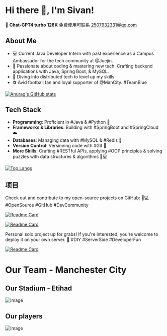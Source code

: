 # Hi there 👋, I'm Sivan!

🚀 **Chat-GPT4 turbo 128K** 免费使用可联系 2507932331@qq.com

## About Me

- 💻 Current Java Developer Intern with past experience as a Campus Ambassador for the tech community at @Juejin.
- 🚀 Passionate about coding & mastering new tech. Crafting backend applications with Java, Spring Boot, & MySQL.
- 🌱 Diving into distributed tech to level up my skills.
- ⚽ Avid football fan and loyal supporter of @ManCity. #TeamBlue

[![Anurag's GitHub stats](https://github-readme-stats.vercel.app/api?username=xiaoxinxing66&count_private=true&show_icons=true&theme=radical&hide=issues)](https://github.com/anuraghazra/github-readme-stats)


## Tech Stack

- **Programming**: Proficient in #Java & #Python 🐍
- **Frameworks & Libraries**: Building with #SpringBoot and #SpringCloud ☁️
- **Databases**: Managing data with #MySQL & #Redis 🔌
- **Version Control**: Versioning code with #Git 🔄
- **More Skills**: Crafting #RESTful APIs, applying #OOP principles & solving puzzles with data structures & algorithms 🧠💻
  
[![Top Langs](https://github-readme-stats.vercel.app/api/top-langs/?username=xiaoxinxing66)](https://github.com/anuraghazra/github-readme-stats)

## 项目

Check out and contribute to my open-source projects on GitHub: 🌟💻 #OpenSource #GitHub #DevCommunity

[![Readme Card](https://github-readme-stats.vercel.app/api/pin/?username=xiaoxinxing66&repo=Sivan_Cache)](https://github.com/anuraghazra/github-readme-stats)

[![Readme Card](https://github-readme-stats.vercel.app/api/pin/?username=xiaoxinxing66&repo=MealMate)](https://github.com/anuraghazra/github-readme-stats)

Personal solo project up for grabs! If you're interested, you're welcome to deploy it on your own server. 🚀 #DIY #ServerSide #DeveloperFun

[![Readme Card](https://github-readme-stats.vercel.app/api/pin/?username=xiaoxinxing66&repo=Campus_communication_platform)](https://github.com/anuraghazra/github-readme-stats)


# Our Team - Manchester City

## Our Stadium - Etihad

![image](https://github.com/xiaoxinxing66/xiaoxinxing66/assets/93857716/3dc8cc6b-9c1b-477e-ba76-24f11aa42920)


## Our players
![image](https://github.com/xiaoxinxing66/xiaoxinxing66/assets/93857716/bc177d04-2244-4be5-bc73-76eed3e91f0f)
